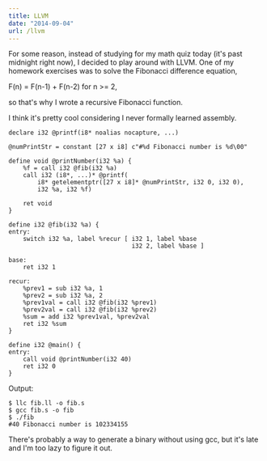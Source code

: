 ```yaml
---
title: LLVM
date: "2014-09-04"
url: /llvm
---
```



For some reason, instead of studying for my math quiz today (it's past
midnight right now), I decided to play around with LLVM. One of my
homework exercises was to solve the Fibonacci difference equation,

F(n) = F(n-1) + F(n-2) for n >= 2,

so that's why I wrote a
recursive Fibonacci function.

I think it's pretty cool considering I never formally learned
assembly.

```
declare i32 @printf(i8* noalias nocapture, ...)

@numPrintStr = constant [27 x i8] c"#%d Fibonacci number is %d\00"

define void @printNumber(i32 %a) {
	%f = call i32 @fib(i32 %a)
	call i32 (i8*, ...)* @printf(
		i8* getelementptr([27 x i8]* @numPrintStr, i32 0, i32 0),
		i32 %a, i32 %f)

	ret void
}

define i32 @fib(i32 %a) {
entry:
	switch i32 %a, label %recur [ i32 1, label %base
	                              i32 2, label %base ]

base:
	ret i32 1

recur:
	%prev1 = sub i32 %a, 1
	%prev2 = sub i32 %a, 2
	%prev1val = call i32 @fib(i32 %prev1)
	%prev2val = call i32 @fib(i32 %prev2)
	%sum = add i32 %prev1val, %prev2val
	ret i32 %sum
}

define i32 @main() {
entry:
	call void @printNumber(i32 40)
    ret i32 0
}
```

Output:
```
$ llc fib.ll -o fib.s
$ gcc fib.s -o fib
$ ./fib
#40 Fibonacci number is 102334155
```

There's probably a way to generate a binary without using
gcc, but it's late and I'm too lazy to figure it out.
